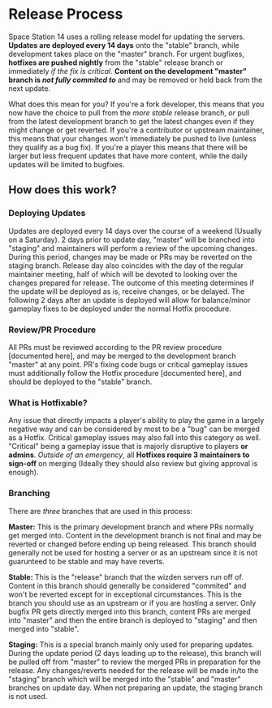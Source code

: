 # Release Process
Space Station 14 uses a rolling release model for updating the servers. **Updates are deployed every 14 days** onto the "stable" branch, while development takes place on the "master" branch. For urgent bugfixes, **hotfixes are pushed nightly** from the "stable" release branch or immediately *if the fix is critical*. **Content on the development "master" branch is *not fully commited to*** and may be removed or held back from the next update. 

What does this mean for you? If you're a fork developer, this means that you now have the choice to pull from the *more stable* release branch, *or* pull from the latest development branch to get the latest changes even if they might change or get reverted. If you're a contributor or upstream maintainer, this means that your changes won't immediately be pushed to live (unless they qualify as a bug fix). If you're a player this means that there will be larger but less frequent updates that have more content, while the daily updates will be limited to bugfixes.

## How does this work?
### Deploying Updates
Updates are deployed every 14 days over the course of a weekend (Usually on a Saturday). 2 days prior to update day, "master" will be branched into "staging" and maintainers will perform a review of the upcoming changes. During this period, changes may be made or PRs may be reverted on the staging branch. Release day also coincides with the day of the regular maintainer meeting, half of which will be devoted to looking over the changes prepared for release. The outcome of this meeting determines if the update will be deployed as is, receive changes, or be delayed. The following 2 days after an update is deployed will allow for balance/minor gameplay fixes to be deployed under the normal Hotfix procedure.

### Review/PR Procedure
All PRs must be reviewed according to the PR review procedure [documented here], and may be merged to the development branch "master" at any point. PR's fixing code bugs or critical gameplay issues must additionally follow the Hotfix procedure [documented here], and should be deployed to the "stable" branch. 

### What is Hotfixable?
Any issue that directly impacts a player's ability to play the game in a largely negative way and can be considered by most to be a "bug" can be merged as a Hotfix. Critical gameplay issues may also fall into this category as well. "Critical" being a gameplay issue that is majorly disruptive to players **or admins**. *Outside of an emergency*, all **Hotfixes require 3 maintainers to sign-off** on merging (Ideally they should also review but giving approval is enough).

### Branching
There are *three* branches that are used in this process:

**Master:** This is the primary development branch and where PRs normally get merged into. Content in the development branch is not final and may be reverted or changed before ending up being released. This branch should generally not be used for hosting a server or as an upstream since it is not guarunteed to be stable and may have reverts.

**Stable:** This is the "release" branch that the wizden servers run off of. Content in this branch should generally be considered "commited" and won't be reverted except for in exceptional circumstances. This is the branch you should use as an upstream or if you are hosting a server. Only bugfix PR gets directly merged into this branch, content PRs are merged into "master" and then the entire branch is deployed to "staging" and then merged into "stable".

**Staging:** This is a special branch mainly only used for preparing updates. During the update period (2 days leading up to the release), this branch will be pulled off from "master" to review the merged PRs in preparation for the release. Any changes/reverts needed for the release will be made in/to the "staging" branch which will be merged into the "stable" and "master" branches on update day. When not preparing an update, the staging branch is not used.
